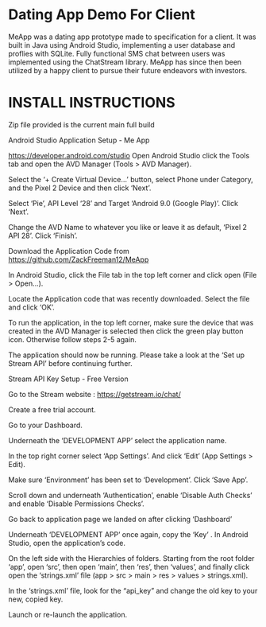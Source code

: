 # Dating App Demo For Client

MeApp was a dating app prototype made to specification for a client. 
It was built in Java using Android Studio, implementing a user database and proflies with SQLite. 
Fully functional SMS chat between users was implemented using the ChatStream library. 
MeApp has since then been utilized by a happy client to pursue their future endeavors with investors.



# INSTALL INSTRUCTIONS

Zip file provided is the current main full build

Android Studio Application Setup - Me App

https://developer.android.com/studio 
Open Android Studio click the Tools tab and open the AVD Manager (Tools > AVD Manager).

Select the ‘+ Create Virtual Device…’ button, select Phone under Category, and the Pixel 2 Device and then click ‘Next’.

Select ‘Pie’, API Level ‘28’ and Target ‘Android 9.0 (Google Play)’. Click ‘Next’.

Change the AVD Name to whatever you like or leave it as default, ‘Pixel 2 API 28’. Click ‘Finish’.

Download the Application Code from https://github.com/ZackFreeman12/MeApp 

In Android Studio, click the File tab in the top left corner and click open (File > Open…).

Locate the Application code that was recently downloaded. Select the file and click ‘OK’.

To run the application, in the top left corner, make sure the device that was created in the AVD Manager is selected then click the green play button icon. Otherwise follow steps 2-5 again.		

The application should now be running. Please take a look at the ‘Set up Stream API’ before continuing further.

Stream API Key Setup - Free Version

Go to the Stream website : https://getstream.io/chat/ 

Create a free trial account.

Go to your Dashboard.

Underneath the ‘DEVELOPMENT APP’ select the application name.

In the top right corner select ‘App Settings’. And click ‘Edit’ (App Settings > Edit).

Make sure ‘Environment’ has been set to ‘Development’. Click ‘Save App’.

Scroll down and underneath ‘Authentication’, enable ‘Disable Auth Checks’ and enable ‘Disable Permissions Checks’.

Go back to application page we landed on after clicking ‘Dashboard’

Underneath ‘DEVELOPMENT APP’ once again, copy the ‘Key’
.
In Android Studio, open the application’s code.

On the left side with the Hierarchies of folders. Starting from the root folder ‘app’, open ‘src’, then open ‘main’, then ‘res’, then ‘values’, and finally click open the ‘strings.xml’ file (app > src > main > res > values > strings.xml).

In the ‘strings.xml’ file, look for the “api_key” and change the old key to your new, copied key.

Launch or re-launch the application.


